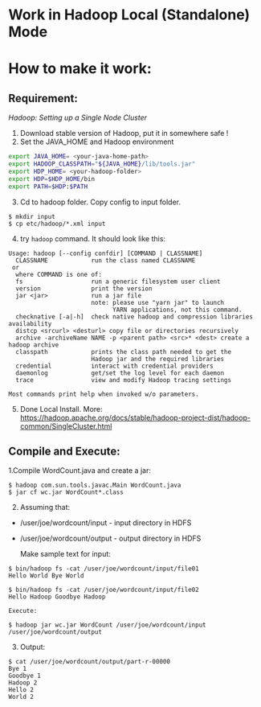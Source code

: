 # Work in Hadoop Local (Standalone) Mode

# How to make it work:

## Requirement:

_Hadoop: Setting up a Single Node Cluster_

1. Download stable version of Hadoop, put it in somewhere safe !
2. Set the JAVA_HOME and Hadoop environment
```bash
export JAVA_HOME= <your-java-home-path>
export HADOOP_CLASSPATH="${JAVA_HOME}/lib/tools.jar"
export HDP_HOME= <your-hadoop-folder>
export HDP=$HDP_HOME/bin
export PATH=$HDP:$PATH
```
3. Cd to hadoop folder. Copy config to input folder.
```
$ mkdir input
$ cp etc/hadoop/*.xml input
```
4. try `hadoop` command. It should look like this:
```
Usage: hadoop [--config confdir] [COMMAND | CLASSNAME]
  CLASSNAME            run the class named CLASSNAME
 or
  where COMMAND is one of:
  fs                   run a generic filesystem user client
  version              print the version
  jar <jar>            run a jar file
                       note: please use "yarn jar" to launch
                             YARN applications, not this command.
  checknative [-a|-h]  check native hadoop and compression libraries availability
  distcp <srcurl> <desturl> copy file or directories recursively
  archive -archiveName NAME -p <parent path> <src>* <dest> create a hadoop archive
  classpath            prints the class path needed to get the
                       Hadoop jar and the required libraries
  credential           interact with credential providers
  daemonlog            get/set the log level for each daemon
  trace                view and modify Hadoop tracing settings

Most commands print help when invoked w/o parameters.
```
5. Done Local Install. 
   More: https://hadoop.apache.org/docs/stable/hadoop-project-dist/hadoop-common/SingleCluster.html

## Compile and Execute:

1.Compile WordCount.java and create a jar:
``` 
$ hadoop com.sun.tools.javac.Main WordCount.java
$ jar cf wc.jar WordCount*.class
```

2. Assuming that:
* /user/joe/wordcount/input - input directory in HDFS
* /user/joe/wordcount/output - output directory in HDFS

  	Make sample text for input:
```
$ bin/hadoop fs -cat /user/joe/wordcount/input/file01
Hello World Bye World

$ bin/hadoop fs -cat /user/joe/wordcount/input/file02
Hello Hadoop Goodbye Hadoop
```
	Execute:
```
$ hadoop jar wc.jar WordCount /user/joe/wordcount/input /user/joe/wordcount/output
```

3. Output:
```
$ cat /user/joe/wordcount/output/part-r-00000
Bye 1
Goodbye 1
Hadoop 2
Hello 2
World 2
```